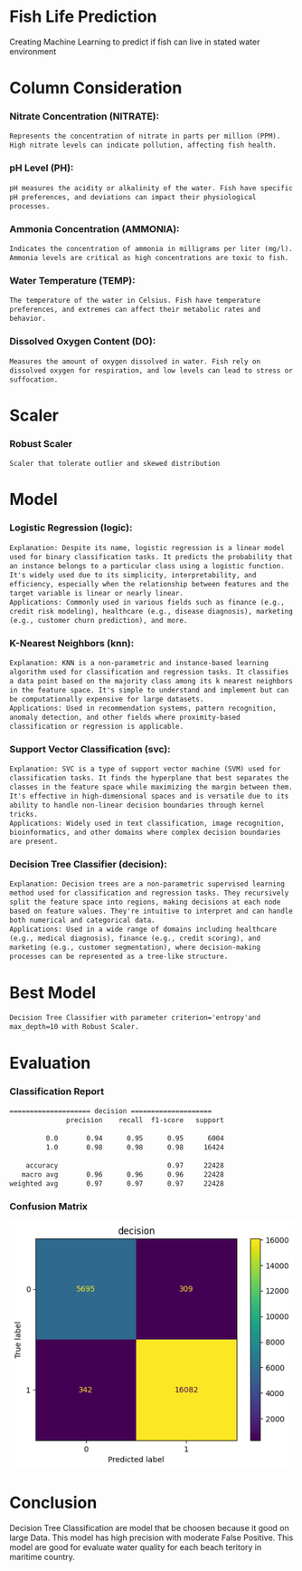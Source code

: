 # Fish Life Prediction

Creating Machine Learning to predict if fish can live in stated water environment

# Column Consideration

### Nitrate Concentration (NITRATE):

    Represents the concentration of nitrate in parts per million (PPM). High nitrate levels can indicate pollution, affecting fish health.

### pH Level (PH):

    pH measures the acidity or alkalinity of the water. Fish have specific pH preferences, and deviations can impact their physiological processes.

### Ammonia Concentration (AMMONIA):

    Indicates the concentration of ammonia in milligrams per liter (mg/l). Ammonia levels are critical as high concentrations are toxic to fish.

### Water Temperature (TEMP):

    The temperature of the water in Celsius. Fish have temperature preferences, and extremes can affect their metabolic rates and behavior.

### Dissolved Oxygen Content (DO):

    Measures the amount of oxygen dissolved in water. Fish rely on dissolved oxygen for respiration, and low levels can lead to stress or suffocation.

# Scaler

### Robust Scaler

    Scaler that tolerate outlier and skewed distribution

# Model

### Logistic Regression (logic):

    Explanation: Despite its name, logistic regression is a linear model used for binary classification tasks. It predicts the probability that an instance belongs to a particular class using a logistic function. It's widely used due to its simplicity, interpretability, and efficiency, especially when the relationship between features and the target variable is linear or nearly linear.
    Applications: Commonly used in various fields such as finance (e.g., credit risk modeling), healthcare (e.g., disease diagnosis), marketing (e.g., customer churn prediction), and more.

### K-Nearest Neighbors (knn):

    Explanation: KNN is a non-parametric and instance-based learning algorithm used for classification and regression tasks. It classifies a data point based on the majority class among its k nearest neighbors in the feature space. It's simple to understand and implement but can be computationally expensive for large datasets.
    Applications: Used in recommendation systems, pattern recognition, anomaly detection, and other fields where proximity-based classification or regression is applicable.

### Support Vector Classification (svc):

    Explanation: SVC is a type of support vector machine (SVM) used for classification tasks. It finds the hyperplane that best separates the classes in the feature space while maximizing the margin between them. It's effective in high-dimensional spaces and is versatile due to its ability to handle non-linear decision boundaries through kernel tricks.
    Applications: Widely used in text classification, image recognition, bioinformatics, and other domains where complex decision boundaries are present.

### Decision Tree Classifier (decision):

    Explanation: Decision trees are a non-parametric supervised learning method used for classification and regression tasks. They recursively split the feature space into regions, making decisions at each node based on feature values. They're intuitive to interpret and can handle both numerical and categorical data.
    Applications: Used in a wide range of domains including healthcare (e.g., medical diagnosis), finance (e.g., credit scoring), and marketing (e.g., customer segmentation), where decision-making processes can be represented as a tree-like structure.

# Best Model

    Decision Tree Classifier with parameter criterion='entropy'and max_depth=10 with Robust Scaler.

# Evaluation

### Classification Report

```
==================== decision ====================
              precision    recall  f1-score   support

         0.0       0.94      0.95      0.95      6004
         1.0       0.98      0.98      0.98     16424

    accuracy                           0.97     22428
   macro avg       0.96      0.96      0.96     22428
weighted avg       0.97      0.97      0.97     22428
```

### Confusion Matrix

![Alt text](image.png)

# Conclusion

Decision Tree Classification are model that be choosen because it good on large Data. This model has high precision with moderate False Positive. This model are good for evaluate water quality for each beach teritory in maritime country.
